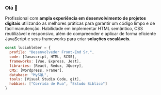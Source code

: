 ### Olá 👋

Profissional com **ampla experiência em desenvolvimento de projetos digitais** utilizando as melhores práticas para garantir um código limpo e de fácil manutenção. Habilidade em implementar HTML semântico, CSS reutilizável e responsivo, além de compreender e aplicar de forma eficiente JavaScript e seus frameworks para criar **soluções escaláveis**.

```js
const luciokleber = {
  profile: "Desenvolvedor Front-End Sr.",
  code: [Javascript, HTML, SCSS],
  frameworks: [Vue, Express, Jest],
  libraries: [React, Redux, JQuery],
  CMS: [Wordpress, Framer],
  database: "MySQL",
  tools: [Visual Studio Code, git],
  hobbies: ["Corrida de Rua", "Estudo Biblico"]
}
```
